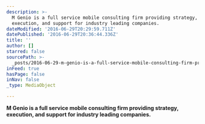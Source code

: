 ```yaml
---
description: >-
  M Genio is a full service mobile consulting firm providing strategy,
  execution, and support for industry leading companies.
dateModified: '2016-06-29T20:29:59.711Z'
datePublished: '2016-06-29T20:36:44.336Z'
title: ''
author: []
starred: false
sourcePath: >-
  _posts/2016-06-29-m-genio-is-a-full-service-mobile-consulting-firm-providing-s.md
inFeed: true
hasPage: false
inNav: false
_type: MediaObject

---
```

**M Genio is a full service mobile consulting firm providing strategy, execution, and support for industry leading companies.**